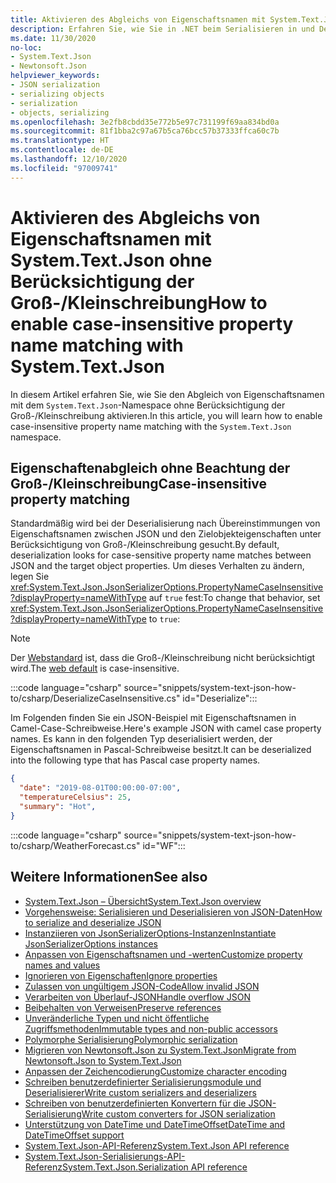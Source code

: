 ```yaml
---
title: Aktivieren des Abgleichs von Eigenschaftsnamen mit System.Text.Json ohne Berücksichtigung der Groß-/Kleinschreibung
description: Erfahren Sie, wie Sie in .NET beim Serialisieren in und Deserialisieren aus JSON den Abgleich von Eigenschaftsnamen ohne Berücksichtigung der Groß-/Kleinschreibung aktivieren.
ms.date: 11/30/2020
no-loc:
- System.Text.Json
- Newtonsoft.Json
helpviewer_keywords:
- JSON serialization
- serializing objects
- serialization
- objects, serializing
ms.openlocfilehash: 3e2fb8cbdd35e772b5e97c731199f69aa834bd0a
ms.sourcegitcommit: 81f1bba2c97a67b5ca76bcc57b37333ffca60c7b
ms.translationtype: HT
ms.contentlocale: de-DE
ms.lasthandoff: 12/10/2020
ms.locfileid: "97009741"
---
```

# <a name="how-to-enable-case-insensitive-property-name-matching-with-no-locsystemtextjson"></a><span data-ttu-id="8819b-103">Aktivieren des Abgleichs von Eigenschaftsnamen mit System.Text.Json ohne Berücksichtigung der Groß-/Kleinschreibung</span><span class="sxs-lookup"><span data-stu-id="8819b-103">How to enable case-insensitive property name matching with System.Text.Json</span></span>

<span data-ttu-id="8819b-104">In diesem Artikel erfahren Sie, wie Sie den Abgleich von Eigenschaftsnamen mit dem `System.Text.Json`-Namespace ohne Berücksichtigung der Groß-/Kleinschreibung aktivieren.</span><span class="sxs-lookup"><span data-stu-id="8819b-104">In this article, you will learn how to enable case-insensitive property name matching with the `System.Text.Json` namespace.</span></span>

## <a name="case-insensitive-property-matching"></a><span data-ttu-id="8819b-105">Eigenschaftenabgleich ohne Beachtung der Groß-/Kleinschreibung</span><span class="sxs-lookup"><span data-stu-id="8819b-105">Case-insensitive property matching</span></span>

<span data-ttu-id="8819b-106">Standardmäßig wird bei der Deserialisierung nach Übereinstimmungen von Eigenschaftsnamen zwischen JSON und den Zielobjekteigenschaften unter Berücksichtigung von Groß-/Kleinschreibung gesucht.</span><span class="sxs-lookup"><span data-stu-id="8819b-106">By default, deserialization looks for case-sensitive property name matches between JSON and the target object properties.</span></span> <span data-ttu-id="8819b-107">Um dieses Verhalten zu ändern, legen Sie <xref:System.Text.Json.JsonSerializerOptions.PropertyNameCaseInsensitive?displayProperty=nameWithType> auf `true` fest:</span><span class="sxs-lookup"><span data-stu-id="8819b-107">To change that behavior, set <xref:System.Text.Json.JsonSerializerOptions.PropertyNameCaseInsensitive?displayProperty=nameWithType> to `true`:</span></span>

> [!NOTE]
> <span data-ttu-id="8819b-108">Der [Webstandard](system-text-json-configure-options.md#web-defaults-for-jsonserializeroptions) ist, dass die Groß-/Kleinschreibung nicht berücksichtigt wird.</span><span class="sxs-lookup"><span data-stu-id="8819b-108">The [web default](system-text-json-configure-options.md#web-defaults-for-jsonserializeroptions) is case-insensitive.</span></span>

:::code language="csharp" source="snippets/system-text-json-how-to/csharp/DeserializeCaseInsensitive.cs" id="Deserialize":::

<span data-ttu-id="8819b-109">Im Folgenden finden Sie ein JSON-Beispiel mit Eigenschaftsnamen in Camel-Case-Schreibweise.</span><span class="sxs-lookup"><span data-stu-id="8819b-109">Here's example JSON with camel case property names.</span></span> <span data-ttu-id="8819b-110">Es kann in den folgenden Typ deserialisiert werden, der Eigenschaftsnamen in Pascal-Schreibweise besitzt.</span><span class="sxs-lookup"><span data-stu-id="8819b-110">It can be deserialized into the following type that has Pascal case property names.</span></span>

```json
{
  "date": "2019-08-01T00:00:00-07:00",
  "temperatureCelsius": 25,
  "summary": "Hot",
}
```

:::code language="csharp" source="snippets/system-text-json-how-to/csharp/WeatherForecast.cs" id="WF":::

## <a name="see-also"></a><span data-ttu-id="8819b-111">Weitere Informationen</span><span class="sxs-lookup"><span data-stu-id="8819b-111">See also</span></span>

* [<span data-ttu-id="8819b-112">System.Text.Json – Übersicht</span><span class="sxs-lookup"><span data-stu-id="8819b-112">System.Text.Json overview</span></span>](system-text-json-overview.md)
* [<span data-ttu-id="8819b-113">Vorgehensweise: Serialisieren und Deserialisieren von JSON-Daten</span><span class="sxs-lookup"><span data-stu-id="8819b-113">How to serialize and deserialize JSON</span></span>](system-text-json-how-to.md)
* [<span data-ttu-id="8819b-114">Instanziieren von JsonSerializerOptions-Instanzen</span><span class="sxs-lookup"><span data-stu-id="8819b-114">Instantiate JsonSerializerOptions instances</span></span>](system-text-json-configure-options.md)
* [<span data-ttu-id="8819b-115">Anpassen von Eigenschaftsnamen und -werten</span><span class="sxs-lookup"><span data-stu-id="8819b-115">Customize property names and values</span></span>](system-text-json-customize-properties.md)
* [<span data-ttu-id="8819b-116">Ignorieren von Eigenschaften</span><span class="sxs-lookup"><span data-stu-id="8819b-116">Ignore properties</span></span>](system-text-json-ignore-properties.md)
* [<span data-ttu-id="8819b-117">Zulassen von ungültigem JSON-Code</span><span class="sxs-lookup"><span data-stu-id="8819b-117">Allow invalid JSON</span></span>](system-text-json-invalid-json.md)
* [<span data-ttu-id="8819b-118">Verarbeiten von Überlauf-JSON</span><span class="sxs-lookup"><span data-stu-id="8819b-118">Handle overflow JSON</span></span>](system-text-json-handle-overflow.md)
* [<span data-ttu-id="8819b-119">Beibehalten von Verweisen</span><span class="sxs-lookup"><span data-stu-id="8819b-119">Preserve references</span></span>](system-text-json-preserve-references.md)
* [<span data-ttu-id="8819b-120">Unveränderliche Typen und nicht öffentliche Zugriffsmethoden</span><span class="sxs-lookup"><span data-stu-id="8819b-120">Immutable types and non-public accessors</span></span>](system-text-json-immutability.md)
* [<span data-ttu-id="8819b-121">Polymorphe Serialisierung</span><span class="sxs-lookup"><span data-stu-id="8819b-121">Polymorphic serialization</span></span>](system-text-json-polymorphism.md)
* [<span data-ttu-id="8819b-122">Migrieren von Newtonsoft.Json zu System.Text.Json</span><span class="sxs-lookup"><span data-stu-id="8819b-122">Migrate from Newtonsoft.Json to System.Text.Json</span></span>](system-text-json-migrate-from-newtonsoft-how-to.md)
* [<span data-ttu-id="8819b-123">Anpassen der Zeichencodierung</span><span class="sxs-lookup"><span data-stu-id="8819b-123">Customize character encoding</span></span>](system-text-json-character-encoding.md)
* [<span data-ttu-id="8819b-124">Schreiben benutzerdefinierter Serialisierungsmodule und Deserialisierer</span><span class="sxs-lookup"><span data-stu-id="8819b-124">Write custom serializers and deserializers</span></span>](write-custom-serializer-deserializer.md)
* [<span data-ttu-id="8819b-125">Schreiben von benutzerdefinierten Konvertern für die JSON-Serialisierung</span><span class="sxs-lookup"><span data-stu-id="8819b-125">Write custom converters for JSON serialization</span></span>](system-text-json-converters-how-to.md)
* [<span data-ttu-id="8819b-126">Unterstützung von DateTime und DateTimeOffset</span><span class="sxs-lookup"><span data-stu-id="8819b-126">DateTime and DateTimeOffset support</span></span>](../datetime/system-text-json-support.md)
* <span data-ttu-id="8819b-127">[System.Text.Json-API-Referenz](xref:System.Text.Json)</span><span class="sxs-lookup"><span data-stu-id="8819b-127">[System.Text.Json API reference](xref:System.Text.Json)</span></span>
* <span data-ttu-id="8819b-128">[System.Text.Json-Serialisierungs-API-Referenz](xref:System.Text.Json.Serialization)</span><span class="sxs-lookup"><span data-stu-id="8819b-128">[System.Text.Json.Serialization API reference](xref:System.Text.Json.Serialization)</span></span>

